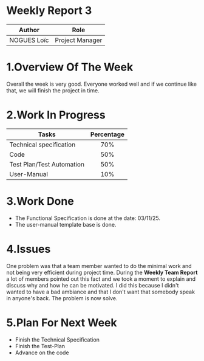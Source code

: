 # Weekly Report 3
| Author      | Role            |
| ----------- | --------------- |
| NOGUES Loïc | Project Manager |
# 1.Overview Of The Week
Overall the week is very good. Everyone worked well and if we continue like that, we will finish the project in time.





# 2.Work In Progress
| Tasks                     | Percentage |
| ------------------------- | :--------: |
| Technical specification   |    70%     |
| Code                      |    50%     |
| Test Plan/Test Automation |    50%     |
| User-Manual               |    10%     |






# 3.Work Done
- The Functional Specification is done at the date: 03/11/25.
- The user-manual template base is done.



# 4.Issues
One problem was that a team member wanted to do the minimal work and not being very efficient during project time.
During the **Weekly Team Report** a lot of members pointed out this fact and we took a moment to explain and discuss why and how he can be motivated. I did this because I didn't wanted to have a bad ambiance and that I don't want that somebody speak in anyone's back. The problem is now solve.




# 5.Plan For Next Week
- Finish the Technical Specification
- Finish the Test-Plan
- Advance on the code